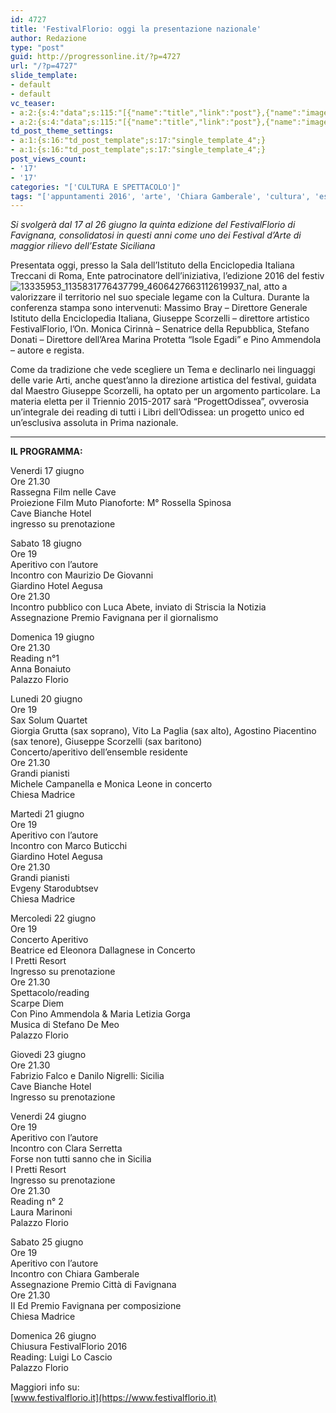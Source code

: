 ```yaml
---
id: 4727
title: 'FestivalFlorio: oggi la presentazione nazionale'
author: Redazione
type: "post"
guid: http://progressonline.it/?p=4727
url: "/?p=4727"
slide_template:
- default
- default
vc_teaser:
- a:2:{s:4:"data";s:115:"[{"name":"title","link":"post"},{"name":"image","image":"featured","link":"none"},{"name":"text","mode":"excerpt"}]";s:7:"bgcolor";s:0:"";}
- a:2:{s:4:"data";s:115:"[{"name":"title","link":"post"},{"name":"image","image":"featured","link":"none"},{"name":"text","mode":"excerpt"}]";s:7:"bgcolor";s:0:"";}
td_post_theme_settings:
- a:1:{s:16:"td_post_template";s:17:"single_template_4";}
- a:1:{s:16:"td_post_template";s:17:"single_template_4";}
post_views_count:
- '17'
- '17'
categories: "['CULTURA E SPETTACOLO']"
tags: "['appuntamenti 2016', 'arte', 'Chiara Gamberale', 'cultura', 'estate', 'eventi', 'Favignana', 'FestivalFlorio', 'Giuseppe Scorzelli', 'Massimo Bray', 'Monica Cirinnà', 'news', 'Pino Ammendola', 'Sicilia', 'Stefano Donati']"
---
```


*Si svolgerà dal 17 al 26 giugno la quinta edizione del FestivalFlorio di Favignana, consolidatosi in questi anni come uno dei Festival d’Arte di maggior rilievo dell’Estate Siciliana*

Presentata oggi, presso la Sala dell’Istituto della Enciclopedia Italiana Treccani di Roma, Ente patrocinatore dell’iniziativa, l’edizione 2016 del festiv![13335953_1135831776437799_4606427663112619937_n](https://progressonline.it/wp-content/uploads/13335953_1135831776437799_4606427663112619937_n-300x300.jpg)al, atto a valorizzare il territorio nel suo speciale legame con la Cultura. Durante la conferenza stampa sono intervenuti: Massimo Bray – Direttore Generale Istituto della Enciclopedia Italiana, Giuseppe Scorzelli – direttore artistico FestivalFlorio, l’On. Monica Cirinnà – Senatrice della Repubblica, Stefano Donati – Direttore dell’Area Marina Protetta “Isole Egadi” e Pino Ammendola – autore e regista.

Come da tradizione che vede scegliere un Tema e declinarlo nei linguaggi delle varie Arti, anche quest’anno la direzione artistica del festival, guidata dal Maestro Giuseppe Scorzelli, ha optato per un argomento particolare. La materia eletta per il Triennio 2015-2017 sarà “ProgettOdissea”, ovverosia un’integrale dei reading di tutti i Libri dell’Odissea: un progetto unico ed un’esclusiva assoluta in Prima nazionale.

- - - - - -

**IL PROGRAMMA:**

Venerdi 17 giugno  
Ore 21.30  
Rassegna Film nelle Cave  
Proiezione Film Muto Pianoforte: M° Rossella Spinosa  
Cave Bianche Hotel  
ingresso su prenotazione

Sabato 18 giugno  
Ore 19  
Aperitivo con l’autore  
Incontro con Maurizio De Giovanni  
Giardino Hotel Aegusa  
Ore 21.30  
Incontro pubblico con Luca Abete, inviato di Striscia la Notizia  
Assegnazione Premio Favignana per il giornalismo

Domenica 19 giugno  
Ore 21.30  
Reading n°1  
Anna Bonaiuto  
Palazzo Florio

Lunedi 20 giugno  
Ore 19  
Sax Solum Quartet  
Giorgia Grutta (sax soprano), Vito La Paglia (sax alto), Agostino Piacentino (sax tenore), Giuseppe Scorzelli (sax baritono)  
Concerto/aperitivo dell’ensemble residente  
Ore 21.30  
Grandi pianisti  
Michele Campanella e Monica Leone in concerto  
Chiesa Madrice

Martedi 21 giugno  
Ore 19  
Aperitivo con l’autore  
Incontro con Marco Buticchi  
Giardino Hotel Aegusa  
Ore 21.30  
Grandi pianisti  
Evgeny Starodubtsev  
Chiesa Madrice

Mercoledi 22 giugno  
Ore 19  
Concerto Aperitivo  
Beatrice ed Eleonora Dallagnese in Concerto  
I Pretti Resort  
Ingresso su prenotazione  
Ore 21.30  
Spettacolo/reading  
Scarpe Diem  
Con Pino Ammendola &amp; Maria Letizia Gorga  
Musica di Stefano De Meo  
Palazzo Florio

Giovedi 23 giugno  
Ore 21.30  
Fabrizio Falco e Danilo Nigrelli: Sicilia  
Cave Bianche Hotel  
Ingresso su prenotazione

Venerdi 24 giugno  
Ore 19  
Aperitivo con l’autore  
Incontro con Clara Serretta  
Forse non tutti sanno che in Sicilia  
I Pretti Resort  
Ingresso su prenotazione  
Ore 21.30  
Reading n° 2  
Laura Marinoni  
Palazzo Florio

Sabato 25 giugno  
Ore 19  
Aperitivo con l’autore  
Incontro con Chiara Gamberale  
Assegnazione Premio Città di Favignana  
Ore 21.30  
II Ed Premio Favignana per composizione  
Chiesa Madrice

Domenica 26 giugno  
Chiusura FestivalFlorio 2016  
Reading: Luigi Lo Cascio  
Palazzo Florio

Maggiori info su:  
[www.festivalflorio.it](https://www.festivalflorio.it)